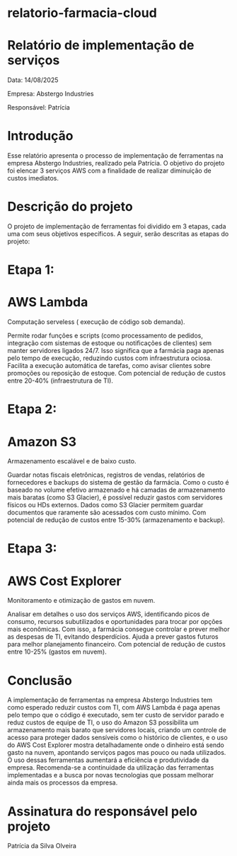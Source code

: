 # relatorio-farmacia-cloud


# Relatório de implementação de serviços
Data: 14/08/2025

Empresa: Abstergo Industries

Responsável: Patrícia

# Introdução
Esse relatório apresenta o processo de implementação de ferramentas na empresa Abstergo Industries, realizado pela Patrícia. O objetivo do projeto foi elencar 3 serviços AWS com a finalidade de realizar diminuição de custos imediatos.

# Descrição do projeto
O projeto de implementação de ferramentas foi dividido em 3 etapas, cada uma com seus objetivos específicos. A seguir, serão descritas as etapas do projeto:

# Etapa 1:
# AWS Lambda
Computação serveless ( execução de código sob demanda).

Permite rodar funções e scripts (como processamento de pedidos, integração com sistemas de estoque ou notificações de clientes) sem manter servidores ligados 24/7. Isso significa que a farmácia paga apenas pelo tempo de execução, reduzindo custos com infraestrutura ociosa. Facilita a execução automática de tarefas, como avisar clientes sobre promoções ou reposição de estoque.
Com potencial de redução de custos entre 20-40% (infraestrutura de TI). 

# Etapa 2:
# Amazon S3
Armazenamento escalável e de baixo custo.

Guardar notas fiscais eletrônicas, registros de vendas, relatórios de fornecedores e backups do sistema de gestão da farmácia. Como o custo é baseado no volume efetivo armazenado e há camadas de armazenamento mais baratas (como S3 Glacier), é possível reduzir gastos com servidores físicos ou HDs externos. Dados como S3 Glacier permitem guardar documentos que raramente são acessados com custo mínimo.
Com potencial de redução de custos entre 15-30% (armazenamento e backup).

# Etapa 3:
# AWS Cost Explorer
Monitoramento e otimização de gastos em nuvem.

Analisar em detalhes o uso dos serviços AWS, identificando picos de consumo, recursos subutilizados e oportunidades para trocar por opções mais econômicas. Com isso, a farmácia consegue controlar e prever melhor as despesas de TI, evitando desperdícios. Ajuda a prever gastos futuros para melhor planejamento financeiro.
Com potencial de redução de custos entre 10-25% (gastos em nuvem).


# Conclusão
A implementação de ferramentas na empresa Abstergo Industries tem como esperado reduzir custos com TI, com AWS Lambda é paga apenas pelo tempo que o código é executado, sem ter custo de servidor parado e reduz custos de equipe de TI, o uso do Amazon S3 possibilita um armazenamento mais barato que servidores locais, criando um controle de acesso para proteger dados sensíveis como o histórico de clientes, e o uso do AWS Cost Explorer mostra detalhadamente onde o dinheiro está sendo gasto na nuvem, apontando serviços pagos mas pouco ou nada utilizados. O uso dessas ferramentas aumentará a eficiência e produtividade da empresa. Recomenda-se a continuidade da utilização das ferramentas implementadas e a busca por novas tecnologias que possam melhorar ainda mais os processos da empresa.

# Assinatura do responsável pelo projeto
Patrícia da Silva Olveira

